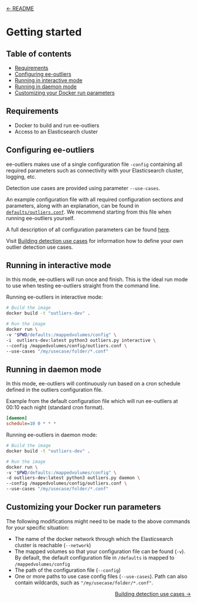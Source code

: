 <p align="left"><a href="../README.md">&#8592; README</a></p>

# Getting started

## Table of contents
- [Requirements](#requirements)
- [Configuring ee-outliers](#configuring-ee-outliers)
- [Running in interactive mode](#running-in-interactive-mode)
- [Running in daemon mode](#running-in-daemon-mode)
- [Customizing your Docker run parameters](#customizing-your-docker-run-parameters)

## Requirements
- Docker to build and run ee-outliers
- Access to an Elasticsearch cluster

## Configuring ee-outliers

ee-outliers makes use of a single configuration file ``-config`` containing all 
required parameters such as connectivity with your Elasticsearch cluster, logging, etc.  

Detection use cases are provided using parameter ``--use-cases``.

An example configuration file with all required configuration sections and parameters, 
along with an explanation, can be found in 
[`defaults/outliers.conf`](../defaults/outliers.conf). 
We recommend starting from this file when running ee-outliers yourself.  

A full description of all configuration parameters can be found [here](CONFIG_PARAMETERS.md).        

Visit [Building detection use cases](CONFIG_OUTLIERS.md) for information how 
to define your own outlier detection use cases.

## Running in interactive mode
In this mode, ee-outliers will run once and finish. This is the ideal run mode 
to use when testing ee-outliers straight from the command line.

Running ee-outliers in interactive mode:

```BASH
# Build the image
docker build -t "outliers-dev" .

# Run the image
docker run \
-v "$PWD/defaults:/mappedvolumes/config" \
-i  outliers-dev:latest python3 outliers.py interactive \
--config /mappedvolumes/config/outliers.conf \
--use-cases "/my/usecase/folder/*.conf"
```

## Running in daemon mode
In this mode, ee-outliers will continuously run based on a cron schedule 
defined in the outliers configuration file.

Example from the default configuration file which will run ee-outliers 
at 00:10 each night (standard cron format).

```ini
[daemon]
schedule=10 0 * * *
```

Running ee-outliers in daemon mode:

```BASH
# Build the image
docker build -t "outliers-dev" .

# Run the image
docker run \
-v "$PWD/defaults:/mappedvolumes/config" \
-d outliers-dev:latest python3 outliers.py daemon \
--config /mappedvolumes/config/outliers.conf \
--use-cases "/my/usecase/folder/*.conf"
```

## Customizing your Docker run parameters

The following modifications might need to be made to the above commands for your specific situation:
- The name of the docker network through which the Elasticsearch cluster is reachable (``--network``)
- The mapped volumes so that your configuration file can be found (``-v``). By default, the default configuration file in ``/defaults`` is mapped to ``/mappedvolumes/config``
- The path of the configuration file (``--config``)
- One or more paths to use case config files (``--use-cases``). 
Path can also contain wildcards, such as ``"/my/usecase/folder/*.conf"``.


<p align="right"><a href="CONFIG_OUTLIERS.md">Building detection use cases &#8594;</a></p>
